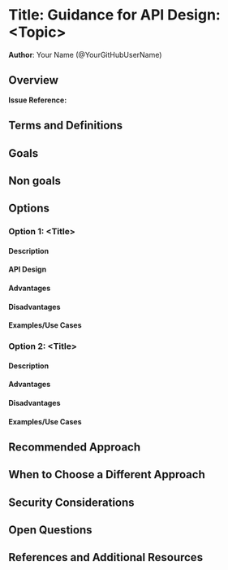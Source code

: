 # Title: Guidance for API Design: \<Topic\>

**Author**: Your Name (@YourGitHubUserName)

## Overview

<!--
Provide a brief description of the relevant API covered in this guidance document. Include details such as its purpose, key functionality, any challenges it addresses. Explain why this guidance is needed. Outline the scope (eg. specific components) and areas where this guidance will apply.
-->

**Issue Reference:**

## Terms and Definitions

<!--
List any terms, abbreviations, or definitions used in the document to assist the reader.
-->

## Goals

<!--
Describe goals to define what this guidance will achieve.
-->

## Non goals

<!--
Describe non-goals to identify something that this guidance will not address.  If there are things we plan to prescribe in the future, but are out of scope of this guidance, list them here. Provide a brief explanation on why this is a non-goal.
-->

## Options

### Option 1: \<Title\>

#### Description

<!--
Provide a detailed explanation of this approach, including how it works, when it should be applied.
-->

#### API Design

<!--
- Describe applicable REST APIs in detail for this option.
  e.g. API Path and Sample request and response.
- Describe any applicable commands in the CLI.
- Describe Go APIs for any shared components as applicable.
-->

#### Advantages

<!--
- List the key benefits of this approach.
-->

#### Disadvantages

<!--
- List the potential downsides or limitations of this approach.
-->

#### Examples/Use Cases

<!--
- Provide specific examples or scenarios where this approach is effective.
-->

### Option 2: \<Title\>

#### Description

<!--
Provide a detailed explanation of this approach, including how it works, when it should be applied.
-->

#### Advantages

<!--
- List the key benefits of this approach.
-->

#### Disadvantages

<!--
- List the potential downsides or limitations of this approach.
-->

#### Examples/Use Cases

<!--
- Provide specific examples or scenarios where this approach is effective.
-->

## Recommended Approach

<!--
After describing multiple approaches above, recommend the one that should be adopted. Provide reasoning, e.g.:
- How it is more scalable, secure, or efficient than alternatives.
- How it applies to various design scenarios.
-->

## When to Choose a Different Approach

<!-- 
Outline the circumstances where the recommended approach may not apply. Provide guidelines on how to decide when another approach is more suitable. Explain with examples. 
Conversely, if this guidance is to be strictly followed, clearly state the same. 
-->

## Security Considerations

<!--
Describe any changes to the existing security model of Radius or security 
challenges based on this guidance. For each challenge describe the security threat and its mitigation. 

Examples include:
- Authentication 
- Storing secrets and credentials
- Using cryptography

If this guidance has no new challenges or changes to the security model
then describe how existing security features of Radius are applicable.
-->

## Open Questions

<!--
Document in (Q&A format) unresolved questions or areas that require further exploration or discussion. Use the discussion and feedback to answer these with Radius contributors.
-->

## References and Additional Resources

<!--
Provide links to relevant documentation, external articles, or other internal resources that can help readers understand and implement the guidance effectively.
-->